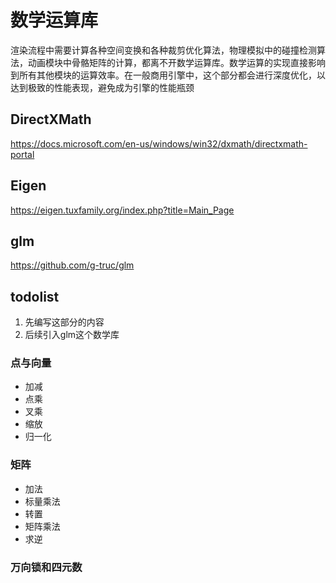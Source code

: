 # 数学运算库

渲染流程中需要计算各种空间变换和各种裁剪优化算法，物理模拟中的碰撞检测算法，动画模块中骨骼矩阵的计算，都离不开数学运算库。数学运算的实现直接影响到所有其他模块的运算效率。在一般商用引擎中，这个部分都会进行深度优化，以达到极致的性能表现，避免成为引擎的性能瓶颈

## DirectXMath
https://docs.microsoft.com/en-us/windows/win32/dxmath/directxmath-portal

## Eigen
https://eigen.tuxfamily.org/index.php?title=Main_Page

## glm
https://github.com/g-truc/glm

## todolist
1. 先编写这部分的内容
2. 后续引入glm这个数学库

### 点与向量
- 加减
- 点乘
- 叉乘
- 缩放
- 归一化

### 矩阵
- 加法
- 标量乘法
- 转置
- 矩阵乘法
- 求逆

### 万向锁和四元数
